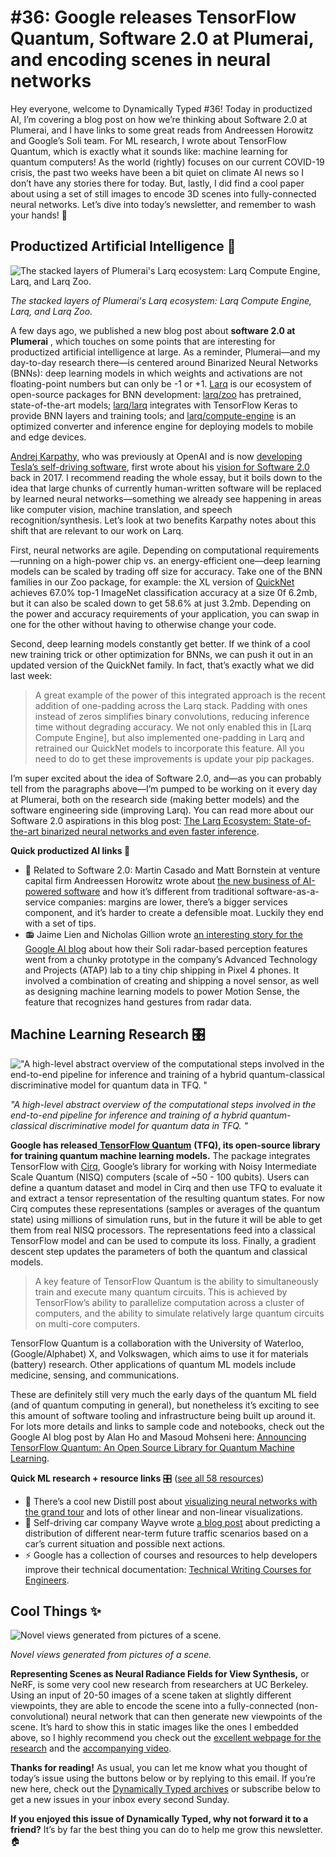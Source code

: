 # #36: Google releases TensorFlow Quantum, Software 2.0 at Plumerai, and encoding scenes in neural networks 

Hey everyone, welcome to Dynamically Typed #36!
Today in productized AI, I’m covering a blog post on how we’re thinking about Software 2.0 at Plumerai, and I have links to some great reads from Andreessen Horowitz and Google’s Soli team.
For ML research, I wrote about TensorFlow Quantum, which is exactly what it sounds like: machine learning for quantum computers!
As the world (rightly) focuses on our current COVID-19 crisis, the past two weeks have been a bit quiet on climate AI news so I don’t have any stories there for today.
But, lastly, I did find a cool paper about using a set of still images to encode 3D scenes into fully-connected neural networks.
Let’s dive into today’s newsletter, and remember to wash your hands!
🧼

## Productized Artificial Intelligence 🔌

![The stacked layers of Plumerai's Larq ecosystem: Larq Compute Engine, Larq, and Larq Zoo.](https://s3.amazonaws.com/revue/items/images/005/738/442/mail/e258d2c35f85915cd06789baaa2ea06b.png?1585392392)

_The stacked layers of Plumerai's Larq ecosystem: Larq Compute Engine, Larq, and Larq Zoo._

A few days ago, we published a new blog post about **software 2.0 at Plumerai** , which touches on some points that are interesting for productized artificial intelligence at large.
As a reminder, Plumerai—and my day-to-day research there—is centered around Binarized Neural Networks (BNNs): deep learning models in which weights and activations are not floating-point numbers but can only be -1 or +1.
[Larq](https://larq.dev?utm_campaign=Dynamically%20Typed&utm_medium=email&utm_source=Revue%20newsletter) is our ecosystem of open-source packages for BNN development: [larq/zoo](https://github.com/larq/zoo?utm_campaign=Dynamically%20Typed&utm_medium=email&utm_source=Revue%20newsletter) has pretrained, state-of-the-art models; [larq/larq](https://github.com/larq/larq?utm_campaign=Dynamically%20Typed&utm_medium=email&utm_source=Revue%20newsletter) integrates with TensorFlow Keras to provide BNN layers and training tools; and [larq/compute-engine](https://github.com/larq/compute-engine?utm_campaign=Dynamically%20Typed&utm_medium=email&utm_source=Revue%20newsletter) is an optimized converter and inference engine for deploying models to mobile and edge devices.

[Andrej Karpathy](https://twitter.com/karpathy?utm_campaign=Dynamically%20Typed&utm_medium=email&utm_source=Revue%20newsletter), who was previously at OpenAI and is now [developing Tesla’s self-driving software](https://www.youtube.com/watch?t=6676s&utm_campaign=Dynamically%20Typed&utm_medium=email&utm_source=Revue%20newsletter&v=Ucp0TTmvqOE), first wrote about his [vision for Software 2.0](https://medium.com/@karpathy/software-2-0-a64152b37c35?utm_campaign=Dynamically%20Typed&utm_medium=email&utm_source=Revue%20newsletter) back in 2017.
I recommend reading the whole essay, but it boils down to the idea that large chunks of currently human-written software will be replaced by learned neural networks—something we already see happening in areas like computer vision, machine translation, and speech recognition/synthesis.
Let’s look at two benefits Karpathy notes about this shift that are relevant to our work on Larq.

First, neural networks are agile.
Depending on computational requirements—running on a high-power chip vs.
an energy-efficient one—deep learning models can be scaled by trading off size for accuracy.
Take one of the BNN families in our Zoo package, for example: the XL version of [QuickNet](https://docs.larq.dev/zoo/api/sota/?utm_campaign=Dynamically%20Typed&utm_medium=email&utm_source=Revue%20newsletter) achieves 67.0% top-1 ImageNet classification accuracy at a size 0f 6.2mb, but it can also be scaled down to get 58.6% at just 3.2mb.
Depending on the power and accuracy requirements of your application, you can swap in one for the other without having to otherwise change your code.

Second, deep learning models constantly get better.
If we think of a cool new training trick or other optimization for BNNs, we can push it out in an updated version of the QuickNet family.
In fact, that’s exactly what we did last week:

> A great example of the power of this integrated approach is the recent addition of one-padding across the Larq stack.
> Padding with ones instead of zeros simplifies binary convolutions, reducing inference time without degrading accuracy.
> We not only enabled this in [Larq Compute Engine], but also implemented one-padding in Larq and retrained our QuickNet models to incorporate this feature.
> All you need to do to get these improvements is update your pip packages.

I’m super excited about the idea of Software 2.0, and—as you can probably tell from the paragraphs above—I’m pumped to be working on it every day at Plumerai, both on the research side (making better models) and the software engineering side (improving Larq).
You can read more about our Software 2.0 aspirations in this blog post: [The Larq Ecosystem: State-of-the-art binarized neural networks and even faster inference](https://blog.larq.dev/2020/03/larq-ecosystem/?utm_campaign=Dynamically%20Typed&utm_medium=email&utm_source=Revue%20newsletter).

**Quick productized AI links 🔌**

* 💼 Related to Software 2.0: Martin Casado and Matt Bornstein at venture capital firm Andreessen Horowitz wrote about [the new business of AI-powered software](https://a16z.com/2020/02/16/the-new-business-of-ai-and-how-its-different-from-traditional-software/?utm_campaign=Dynamically%20Typed&utm_medium=email&utm_source=Revue%20newsletter) and how it’s different from traditional software-as-a-service companies: margins are lower, there’s a bigger services component, and it’s harder to create a defensible moat. Luckily they end with a set of tips.
* 📻 Jaime Lien and Nicholas Gillion wrote [an interesting story for the Google AI blog](https://ai.googleblog.com/2020/03/soli-radar-based-perception-and.html?utm_campaign=Dynamically%20Typed&utm_medium=email&utm_source=Revue%20newsletter) about how their Soli radar-based perception features went from a chunky prototype in the company’s Advanced Technology and Projects (ATAP) lab to a tiny chip shipping in Pixel 4 phones. It involved a combination of creating and shipping a novel sensor, as well as designing machine learning models to power Motion Sense, the feature that recognizes hand gestures from radar data.

## Machine Learning Research 🎛

!["A high-level abstract overview of the computational steps involved in the end-to-end pipeline for inference and training of a hybrid quantum-classical discriminative model for quantum data in TFQ. "](https://s3.amazonaws.com/revue/items/images/005/739/211/mail/c2492b7975ef4cebc1a1c2b3f509bf53.png?1585407979)

_"A high-level abstract overview of the computational steps involved in the end-to-end pipeline for inference and training of a hybrid quantum-classical discriminative model for quantum data in TFQ. "_

**Google has released**[ **TensorFlow Quantum**](https://www.tensorflow.org/quantum?utm_campaign=Dynamically%20Typed&utm_medium=email&utm_source=Revue%20newsletter) **(TFQ), its open-source library for training quantum machine learning models.**
The package integrates TensorFlow with [Cirq](https://ai.googleblog.com/2018/07/announcing-cirq-open-source-framework.html?utm_campaign=Dynamically%20Typed&utm_medium=email&utm_source=Revue%20newsletter), Google’s library for working with Noisy Intermediate Scale Quantum (NISQ) computers (scale of ~50 - 100 qubits).
Users can define a quantum dataset and model in Cirq and then use TFQ to evaluate it and extract a tensor representation of the resulting quantum states.
For now Cirq computes these representations (samples or averages of the quantum state) using millions of simulation runs, but in the future it will be able to get them from real NISQ processors.
The representations feed into a classical TensorFlow model and can be used to compute its loss.
Finally, a gradient descent step updates the parameters of both the quantum and classical models.

> A key feature of TensorFlow Quantum is the ability to simultaneously train and execute many quantum circuits.
> This is achieved by TensorFlow’s ability to parallelize computation across a cluster of computers, and the ability to simulate relatively large quantum circuits on multi-core computers.

TensorFlow Quantum is a collaboration with the University of Waterloo, (Google/Alphabet) X, and Volkswagen, which aims to use it for materials (battery) research.
Other applications of quantum ML models include medicine, sensing, and communications.

These are definitely still very much the early days of the quantum ML field (and of quantum computing in general), but nonetheless it’s exciting to see this amount of software tooling and infrastructure being built up around it.
For lots more details and links to sample code and notebooks, check out the Google AI blog post by Alan Ho and Masoud Mohseni here: [Announcing TensorFlow Quantum: An Open Source Library for Quantum Machine Learning](https://ai.googleblog.com/2020/03/announcing-tensorflow-quantum-open.html?utm_campaign=Dynamically%20Typed&utm_medium=email&utm_source=Revue%20newsletter).

**Quick ML research + resource links** 🎛 ([see all 58 resources](https://www.notion.so/adab36fecaea4306880898f41dcb9cb3?utm_campaign=Dynamically%20Typed&utm_medium=email&utm_source=Revue%20newsletter&v=cb3a74562c914234ac171931dad6c2e4))

* 🔎 There’s a cool new Distill post about [visualizing neural networks with the grand tour](https://distill.pub/2020/grand-tour/?utm_campaign=Dynamically%20Typed&utm_medium=email&utm_source=Revue%20newsletter) and lots of other linear and non-linear visualizations.
* 🚗 Self-driving car company Wayve wrote [a blog post](https://wayve.ai/blog/predicting-the-future?utm_campaign=Dynamically%20Typed&utm_medium=email&utm_source=Revue%20newsletter) about predicting a distribution of different near-term future traffic scenarios based on a car’s current situation and possible next actions.
* ⚡️ Google has a collection of courses and resources to help developers improve their technical documentation: [Technical Writing Courses for Engineers](https://developers.google.com/tech-writing?utm_campaign=Dynamically%20Typed&utm_medium=email&utm_source=Revue%20newsletter).

## Cool Things ✨

![Novel views generated from pictures of a scene.](https://s3.amazonaws.com/revue/items/images/005/739/569/mail/a949c7f8405ad67fd07d8e807333782f.png?1585416173)

_Novel views generated from pictures of a scene._

**Representing Scenes as Neural Radiance Fields for View Synthesis,** or NeRF, is some very cool new research from researchers at UC Berkeley.
Using an input of 20-50 images of a scene taken at slightly different viewpoints, they are able to encode the scene into a fully-connected (non-convolutional) neural network that can then generate new viewpoints of the scene.
It’s hard to show this in static images like the ones I embedded above, so I highly recommend you check out the [excellent webpage for the research](http://www.matthewtancik.com/nerf?utm_campaign=Dynamically%20Typed&utm_medium=email&utm_source=Revue%20newsletter) and the [accompanying video](https://www.youtube.com/watch?utm_campaign=Dynamically%20Typed&utm_medium=email&utm_source=Revue%20newsletter&v=JuH79E8rdKc).

**Thanks for reading!**
As usual, you can let me know what you thought of today’s issue using the buttons below or by replying to this email.
If you’re new here, check out the [Dynamically Typed archives](https://dynamicallytyped.com/?utm_campaign=Dynamically%20Typed&utm_medium=email&utm_source=Revue%20newsletter) or subscribe below to get a new issues in your inbox every second Sunday.

**If you enjoyed this issue of Dynamically Typed, why not forward it to a friend?**
It’s by far the best thing you can do to help me grow this newsletter.
🏠